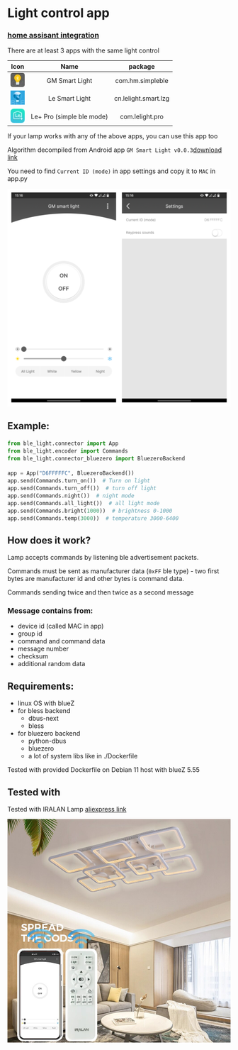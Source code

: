 # Light control app

### [home assisant integration](https://github.com/v1ack/ha-lelight)

There are at least 3 apps with the same light control

|         **Icon**          |         **Name**          |     **package**      |
|:-------------------------:|:-------------------------:|:--------------------:|
| ![](.github/gm_light.jpg) |      GM Smart Light       |   com.hm.simpleble   |
| ![](.github/lelight.jpg)  |      Le Smart Light       | cn.lelight.smart.lzg |
|   ![](.github/le+.jpg)    | Le+ Pro (simple ble mode) |   com.lelight.pro    |

If your lamp works with any of the above apps, you can use this app too

Algorithm decompiled from Android app `GM Smart Light v0.0.3`[download link](http://le-iot.com/download/simble_gm_downshow.html)

You need to find `Current ID (mode)` in app settings and copy it to `MAC` in app.py

![](.github/screen.png)

## Example:

```python
from ble_light.connector import App
from ble_light.encoder import Commands
from ble_light.connector_bluezero import BluezeroBackend

app = App("D6FFFFFC", BluezeroBackend())
app.send(Commands.turn_on())  # Turn on light
app.send(Commands.turn_off())  # turn off light
app.send(Commands.night())  # night mode
app.send(Commands.all_light())  # all light mode
app.send(Commands.bright(1000))  # brightness 0-1000
app.send(Commands.temp(3000))  # temperature 3000-6400
```

## How does it work?

Lamp accepts commands by listening ble advertisement packets.

Commands must be sent as manufacturer data (`0xFF` ble type) - two first bytes are manufacturer id and other bytes is
command data.

Commands sending twice and then twice as a second message

### Message contains from:

- device id (called MAC in app)
- group id
- command and command data
- message number
- checksum
- additional random data

## Requirements:

- linux OS with blueZ
- for bless backend
    - dbus-next
    - bless
- for bluezero backend
    - python-dbus
    - bluezero
    - a lot of system libs like in ./Dockerfile

Tested with provided Dockerfile on Debian 11 host with blueZ 5.55

## Tested with

Tested with IRALAN Lamp [aliexpress link](https://aliexpress.ru/item/1005001971981212.html)

![](.github/lamp.jpg)